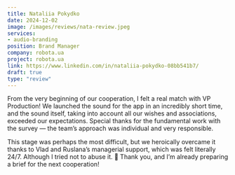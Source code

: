 ```yaml
---
title: Nataliia Pokydko
date: 2024-12-02
image: /images/reviews/nata-review.jpeg
services:
- audio-branding
position: Brand Manager
company: robota.ua
project: robota.ua
link: https://www.linkedin.com/in/nataliia-pokydko-08bb541b7/
draft: true
type: "review"
---
```


From the very beginning of our cooperation, I felt a real match with VP Production!
We launched the sound for the app in an incredibly short time, and the sound itself, taking into account all our wishes and associations, exceeded our expectations.
Special thanks for the fundamental work with the survey — the team’s approach was individual and very responsible.

<!--more-->

This stage was perhaps the most difficult, but we heroically overcame it thanks to Vlad and Ruslana’s managerial support, which was felt literally 24/7. Although I tried not to abuse it. 🙂
Thank you, and I’m already preparing a brief for the next cooperation!